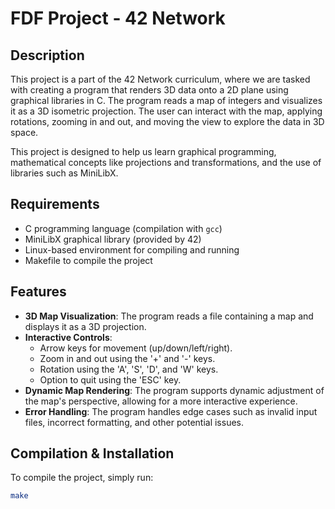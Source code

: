 # FDF Project - 42 Network

## Description
This project is a part of the 42 Network curriculum, where we are tasked with creating a program that renders 3D data onto a 2D plane using graphical libraries in C. The program reads a map of integers and visualizes it as a 3D isometric projection. The user can interact with the map, applying rotations, zooming in and out, and moving the view to explore the data in 3D space.

This project is designed to help us learn graphical programming, mathematical concepts like projections and transformations, and the use of libraries such as MiniLibX.

## Requirements
- C programming language (compilation with `gcc`)
- MiniLibX graphical library (provided by 42)
- Linux-based environment for compiling and running
- Makefile to compile the project

## Features
- **3D Map Visualization**: The program reads a file containing a map and displays it as a 3D projection.
- **Interactive Controls**:
  - Arrow keys for movement (up/down/left/right).
  - Zoom in and out using the '+' and '-' keys.
  - Rotation using the 'A', 'S', 'D', and 'W' keys.
  - Option to quit using the 'ESC' key.
- **Dynamic Map Rendering**: The program supports dynamic adjustment of the map's perspective, allowing for a more interactive experience.
- **Error Handling**: The program handles edge cases such as invalid input files, incorrect formatting, and other potential issues.

## Compilation & Installation

To compile the project, simply run:

```bash
make
